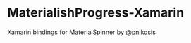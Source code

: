 # MaterialishProgress-Xamarin
Xamarin bindings for MaterialSpinner by [@pnikosis](https://github.com/pnikosis)
